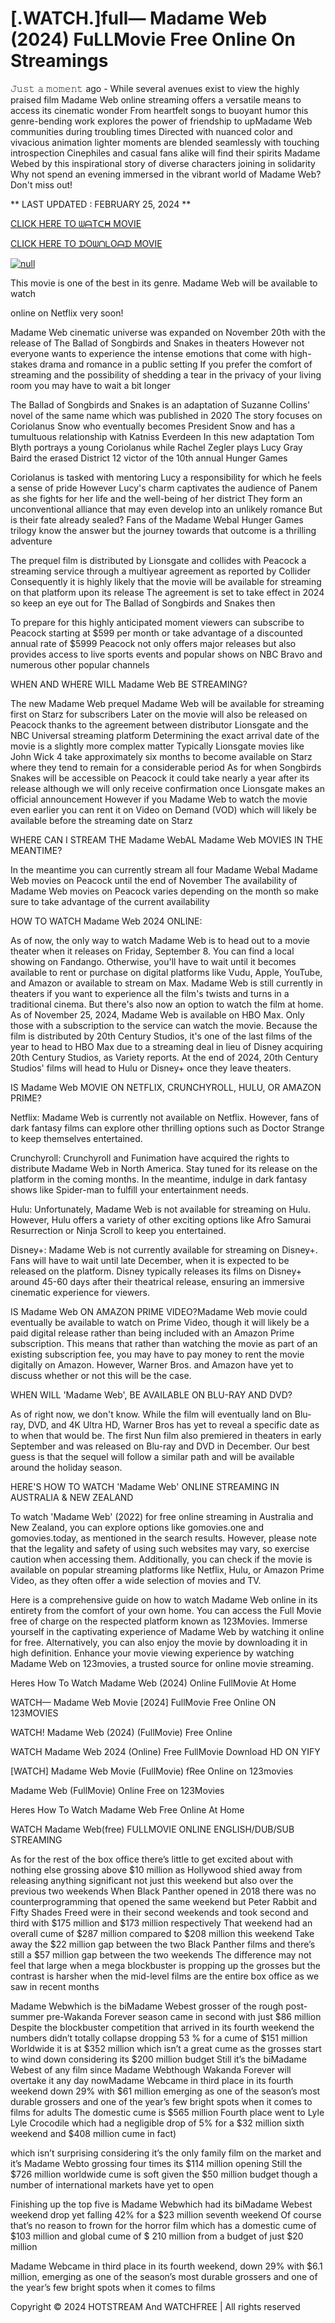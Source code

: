 <h1>[.WATCH.]full— Madame Web (2024) FuLLMovie Free Online On Streamings</h1>
𝙹𝚞𝚜𝚝 𝚊 𝚖𝚘𝚖𝚎𝚗𝚝 ago - While several avenues exist to view the highly praised film Madame Web online streaming offers a versatile means to access its cinematic wonder From heartfelt songs to buoyant humor this genre-bending work explores the power of friendship to upMadame Web communities during troubling times Directed with nuanced color and vivacious animation lighter moments are blended seamlessly with touching introspection Cinephiles and casual fans alike will find their spirits Madame Webed by this inspirational story of diverse characters joining in solidarity Why not spend an evening immersed in the vibrant world of Madame Web? Don't miss out!

** LAST UPDATED : FEBRUARY 25, 2024 **

[CLICK HERE TO ᗯᗩTᑕᕼ MOVIE](https://justflixnet.com/en/movie/634492/madame-web-git)

[CLICK HERE TO ᗪOᗯᑎᒪOᗩᗪ MOVIE](https://justflixnet.com/en/movie/634492/madame-web-git)

<p dir="auto"><a href="https://justflixnet.com/en/movie/634492/madame-web-git" rel="nofollow"><img src="https://static.wixstatic.com/media/855a25_043b5abeb4ae4d35ac003198e7fe56ed~mv2.gif" alt="null"></a></p>

This movie is one of the best in its genre. Madame Web will be available to watch

online on Netflix very soon!

Madame Web cinematic universe was expanded on November 20th with the release of The Ballad of Songbirds and Snakes in theaters However not everyone wants to experience the intense emotions that come with high-stakes drama and romance in a public setting If you prefer the comfort of streaming and the possibility of shedding a tear in the privacy of your living room you may have to wait a bit longer

The Ballad of Songbirds and Snakes is an adaptation of Suzanne Collins' novel of the same name which was published in 2020 The story focuses on Coriolanus Snow who eventually becomes President Snow and has a tumultuous relationship with Katniss Everdeen In this new adaptation Tom Blyth portrays a young Coriolanus while Rachel Zegler plays Lucy Gray Baird the erased District 12 victor of the 10th annual Hunger Games

Coriolanus is tasked with mentoring Lucy a responsibility for which he feels a sense of pride However Lucy's charm captivates the audience of Panem as she fights for her life and the well-being of her district They form an unconventional alliance that may even develop into an unlikely romance But is their fate already sealed? Fans of the Madame Webal Hunger Games trilogy know the answer but the journey towards that outcome is a thrilling adventure

The prequel film is distributed by Lionsgate and collides with Peacock a streaming service through a multiyear agreement as reported by Collider Consequently it is highly likely that the movie will be available for streaming on that platform upon its release The agreement is set to take effect in 2024 so keep an eye out for The Ballad of Songbirds and Snakes then

To prepare for this highly anticipated moment viewers can subscribe to Peacock starting at $599 per month or take advantage of a discounted annual rate of $5999 Peacock not only offers major releases but also provides access to live sports events and popular shows on NBC Bravo and numerous other popular channels

WHEN AND WHERE WILL Madame Web BE STREAMING?

The new Madame Web prequel Madame Web will be available for streaming first on Starz for subscribers Later on the movie will also be released on Peacock thanks to the agreement between distributor Lionsgate and the NBC Universal streaming platform Determining the exact arrival date of the movie is a slightly more complex matter Typically Lionsgate movies like John Wick 4 take approximately six months to become available on Starz where they tend to remain for a considerable period As for when Songbirds Snakes will be accessible on Peacock it could take nearly a year after its release although we will only receive confirmation once Lionsgate makes an official announcement However if you Madame Web to watch the movie even earlier you can rent it on Video on Demand (VOD) which will likely be available before the streaming date on Starz

WHERE CAN I STREAM THE Madame WebAL Madame Web MOVIES IN THE MEANTIME?

In the meantime you can currently stream all four Madame Webal Madame Web movies on Peacock until the end of November The availability of Madame Web movies on Peacock varies depending on the month so make sure to take advantage of the current availability

HOW TO WATCH Madame Web 2024 ONLINE:

As of now, the only way to watch Madame Web is to head out to a movie theater when it releases on Friday, September 8. You can find a local showing on Fandango. Otherwise, you'll have to wait until it becomes available to rent or purchase on digital platforms like Vudu, Apple, YouTube, and Amazon or available to stream on Max. Madame Web is still currently in theaters if you want to experience all the film's twists and turns in a traditional cinema. But there's also now an option to watch the film at home. As of November 25, 2024, Madame Web is available on HBO Max. Only those with a subscription to the service can watch the movie. Because the film is distributed by 20th Century Studios, it's one of the last films of the year to head to HBO Max due to a streaming deal in lieu of Disney acquiring 20th Century Studios, as Variety reports. At the end of 2024, 20th Century Studios' films will head to Hulu or Disney+ once they leave theaters.

IS Madame Web MOVIE ON NETFLIX, CRUNCHYROLL, HULU, OR AMAZON PRIME?

Netflix: Madame Web is currently not available on Netflix. However, fans of dark fantasy films can explore other thrilling options such as Doctor Strange to keep themselves entertained.

Crunchyroll: Crunchyroll and Funimation have acquired the rights to distribute Madame Web in North America. Stay tuned for its release on the platform in the coming months. In the meantime, indulge in dark fantasy shows like Spider-man to fulfill your entertainment needs.

Hulu: Unfortunately, Madame Web is not available for streaming on Hulu. However, Hulu offers a variety of other exciting options like Afro Samurai Resurrection or Ninja Scroll to keep you entertained.

Disney+: Madame Web is not currently available for streaming on Disney+. Fans will have to wait until late December, when it is expected to be released on the platform. Disney typically releases its films on Disney+ around 45-60 days after their theatrical release, ensuring an immersive cinematic experience for viewers.

IS Madame Web ON AMAZON PRIME VIDEO?Madame Web movie could eventually be available to watch on Prime Video, though it will likely be a paid digital release rather than being included with an Amazon Prime subscription. This means that rather than watching the movie as part of an existing subscription fee, you may have to pay money to rent the movie digitally on Amazon. However, Warner Bros. and Amazon have yet to discuss whether or not this will be the case.

WHEN WILL 'Madame Web', BE AVAILABLE ON BLU-RAY AND DVD?

As of right now, we don't know. While the film will eventually land on Blu-ray, DVD, and 4K Ultra HD, Warner Bros has yet to reveal a specific date as to when that would be. The first Nun film also premiered in theaters in early September and was released on Blu-ray and DVD in December. Our best guess is that the sequel will follow a similar path and will be available around the holiday season.

HERE'S HOW TO WATCH 'Madame Web' ONLINE STREAMING IN AUSTRALIA & NEW ZEALAND

To watch 'Madame Web' (2022) for free online streaming in Australia and New Zealand, you can explore options like gomovies.one and gomovies.today, as mentioned in the search results. However, please note that the legality and safety of using such websites may vary, so exercise caution when accessing them. Additionally, you can check if the movie is available on popular streaming platforms like Netflix, Hulu, or Amazon Prime Video, as they often offer a wide selection of movies and TV.

Here is a comprehensive guide on how to watch Madame Web online in its entirety from the comfort of your own home. You can access the Full Movie free of charge on the respected platform known as 123Movies. Immerse yourself in the captivating experience of Madame Web by watching it online for free. Alternatively, you can also enjoy the movie by downloading it in high definition. Enhance your movie viewing experience by watching Madame Web on 123movies, a trusted source for online movie streaming.

Heres How To Watch Madame Web (2024) Online FullMovie At Home

WATCH— Madame Web Movie [2024] FullMovie Free Online ON 123MOVIES

WATCH! Madame Web (2024) (FullMovie) Free Online

WATCH Madame Web 2024 (Online) Free FullMovie Download HD ON YIFY

[WATCH] Madame Web Movie (FullMovie) fRee Online on 123movies

Madame Web (FullMovie) Online Free on 123Movies

Heres How To Watch Madame Web Free Online At Home

WATCH Madame Web(free) FULLMOVIE ONLINE ENGLISH/DUB/SUB STREAMING

As for the rest of the box office there’s little to get excited about with nothing else grossing above $10 million as Hollywood shied away from releasing anything significant not just this weekend but also over the previous two weekends When Black Panther opened in 2018 there was no counterprogramming that opened the same weekend but Peter Rabbit and Fifty Shades Freed were in their second weekends and took second and third with $175 million and $173 million respectively That weekend had an overall cume of $287 million compared to $208 million this weekend Take away the $22 million gap between the two Black Panther films and there’s still a $57 million gap between the two weekends The difference may not feel that large when a mega blockbuster is propping up the grosses but the contrast is harsher when the mid-level films are the entire box office as we saw in recent months

Madame Webwhich is the biMadame Webest grosser of the rough post-summer pre-Wakanda Forever season came in second with just $86 million Despite the blockbuster competition that arrived in its fourth weekend the numbers didn’t totally collapse dropping 53 % for a cume of $151 million Worldwide it is at $352 million which isn’t a great cume as the grosses start to wind down considering its $200 million budget Still it’s the biMadame Webest of any film since Madame Webthough Wakanda Forever will overtake it any day nowMadame Webcame in third place in its fourth weekend down 29% with $61 million emerging as one of the season’s most durable grossers and one of the year’s few bright spots when it comes to films for adults The domestic cume is $565 million Fourth place went to Lyle Lyle Crocodile which had a negligible drop of 5% for a $32 million sixth weekend and $408 million cume in fact)

which isn’t surprising considering it’s the only family film on the market and it’s Madame Webto grossing four times its $114 million opening Still the $726 million worldwide cume is soft given the $50 million budget though a number of international markets have yet to open

Finishing up the top five is Madame Webwhich had its biMadame Webest weekend drop yet falling 42% for a $23 million seventh weekend Of course that’s no reason to frown for the horror film which has a domestic cume of $103 million and global cume of $ 210 million from a budget of just $20 million

Madame Webcame in third place in its fourth weekend, down 29% with $6.1 million, emerging as one of the season’s most durable grossers and one of the year’s few bright spots when it comes to films

Copyright © 2024 HOTSTREAM And WATCHFREE | All rights reserved
